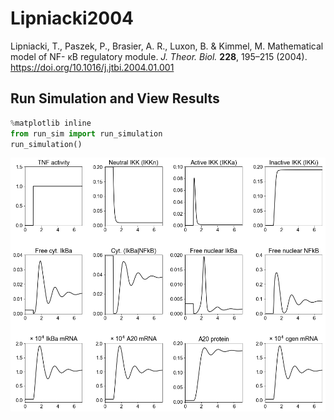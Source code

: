 # Lipniacki2004
Lipniacki, T., Paszek, P., Brasier, A. R., Luxon, B. & Kimmel, M. Mathematical model of NF- κB regulatory module. *J. Theor. Biol.* **228**, 195–215 (2004). https://doi.org/10.1016/j.jtbi.2004.01.001

## Run Simulation and View Results
```python
%matplotlib inline
from run_sim import run_simulation
run_simulation()
```
![wild_type](wild_type.png)